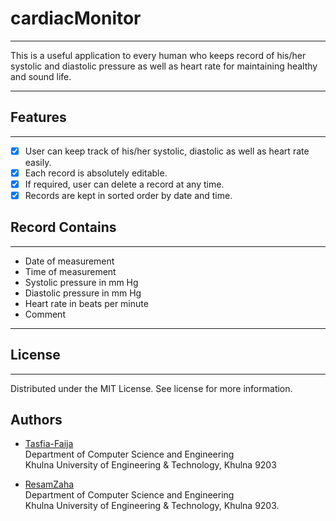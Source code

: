 # cardiacMonitor
***

This is a useful application to every human who keeps record of his/her systolic and diastolic pressure as well as heart rate for maintaining healthy and sound life.

<hr>

## Features
***

- [x] User can keep track of his/her systolic, diastolic as well as heart rate easily.
- [x] Each record is absolutely editable.
- [x] If required, user can delete a record at any time.
- [x] Records are kept in sorted order by date and time.

## Record Contains
***

- Date of measurement
- Time of measurement
- Systolic pressure in mm Hg
- Diastolic pressure in mm Hg
- Heart rate in beats per minute
- Comment

<hr>

## License
***

Distributed under the MIT License. See license for more information.

## Authors
- [Tasfia-Faija](https://github.com/Tasfia-faija)<br>
Department of Computer Science and Engineering<br>
Khulna University of Engineering & Technology, Khulna 9203

- [ResamZaha](https://github.com/ResamZaha)<br>
Department of Computer Science and Engineering<br>
Khulna University of Engineering & Technology, Khulna 9203.
